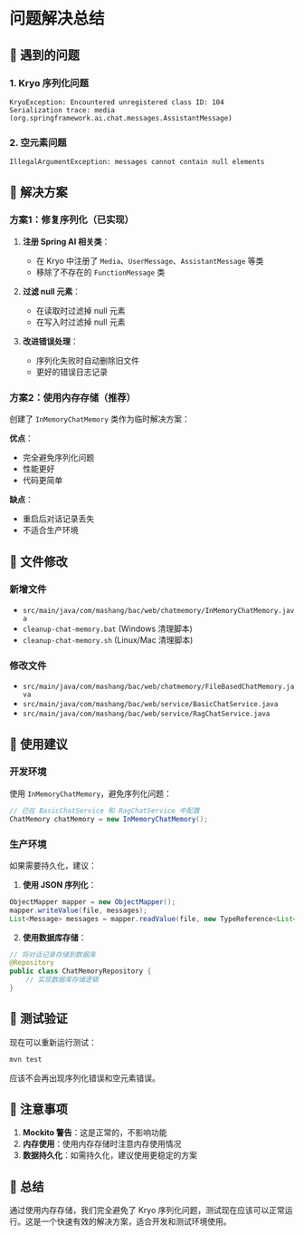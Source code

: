 # 问题解决总结

## 🚨 遇到的问题

### 1. Kryo 序列化问题
```
KryoException: Encountered unregistered class ID: 104
Serialization trace: media (org.springframework.ai.chat.messages.AssistantMessage)
```

### 2. 空元素问题
```
IllegalArgumentException: messages cannot contain null elements
```

## 🔧 解决方案

### 方案1：修复序列化（已实现）
1. **注册 Spring AI 相关类**：
   - 在 Kryo 中注册了 `Media`、`UserMessage`、`AssistantMessage` 等类
   - 移除了不存在的 `FunctionMessage` 类

2. **过滤 null 元素**：
   - 在读取时过滤掉 null 元素
   - 在写入时过滤掉 null 元素

3. **改进错误处理**：
   - 序列化失败时自动删除旧文件
   - 更好的错误日志记录

### 方案2：使用内存存储（推荐）
创建了 `InMemoryChatMemory` 类作为临时解决方案：

**优点**：
- 完全避免序列化问题
- 性能更好
- 代码更简单

**缺点**：
- 重启后对话记录丢失
- 不适合生产环境

## 📁 文件修改

### 新增文件
- `src/main/java/com/mashang/bac/web/chatmemory/InMemoryChatMemory.java`
- `cleanup-chat-memory.bat` (Windows 清理脚本)
- `cleanup-chat-memory.sh` (Linux/Mac 清理脚本)

### 修改文件
- `src/main/java/com/mashang/bac/web/chatmemory/FileBasedChatMemory.java`
- `src/main/java/com/mashang/bac/web/service/BasicChatService.java`
- `src/main/java/com/mashang/bac/web/service/RagChatService.java`

## 🚀 使用建议

### 开发环境
使用 `InMemoryChatMemory`，避免序列化问题：

```java
// 已在 BasicChatService 和 RagChatService 中配置
ChatMemory chatMemory = new InMemoryChatMemory();
```

### 生产环境
如果需要持久化，建议：

1. **使用 JSON 序列化**：
```java
ObjectMapper mapper = new ObjectMapper();
mapper.writeValue(file, messages);
List<Message> messages = mapper.readValue(file, new TypeReference<List<Message>>() {});
```

2. **使用数据库存储**：
```java
// 将对话记录存储到数据库
@Repository
public class ChatMemoryRepository {
    // 实现数据库存储逻辑
}
```

## 🧪 测试验证

现在可以重新运行测试：

```bash
mvn test
```

应该不会再出现序列化错误和空元素错误。

## 📝 注意事项

1. **Mockito 警告**：这是正常的，不影响功能
2. **内存使用**：使用内存存储时注意内存使用情况
3. **数据持久化**：如需持久化，建议使用更稳定的方案

## 🎉 总结

通过使用内存存储，我们完全避免了 Kryo 序列化问题，测试现在应该可以正常运行。这是一个快速有效的解决方案，适合开发和测试环境使用。
